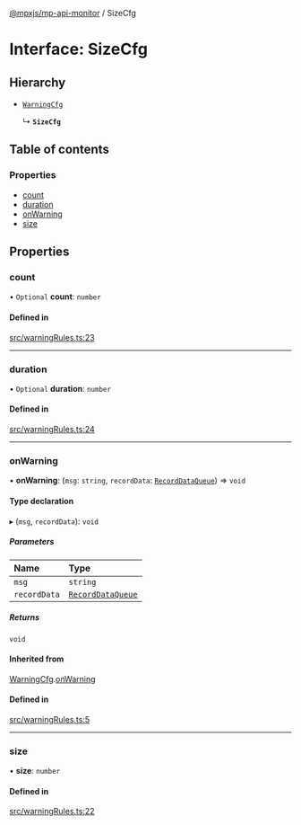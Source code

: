[@mpxjs/mp-api-monitor](../index.md) / SizeCfg

# Interface: SizeCfg

## Hierarchy

- [`WarningCfg`](WarningCfg.md)

  ↳ **`SizeCfg`**

## Table of contents

### Properties

- [count](SizeCfg.md#count)
- [duration](SizeCfg.md#duration)
- [onWarning](SizeCfg.md#onwarning)
- [size](SizeCfg.md#size)

## Properties

### count

• `Optional` **count**: `number`

#### Defined in

[src/warningRules.ts:23](https://github.com/mpx-ecology/mp-api-monitor/blob/95e0f31/src/warningRules.ts#L23)

___

### duration

• `Optional` **duration**: `number`

#### Defined in

[src/warningRules.ts:24](https://github.com/mpx-ecology/mp-api-monitor/blob/95e0f31/src/warningRules.ts#L24)

___

### onWarning

• **onWarning**: (`msg`: `string`, `recordData`: [`RecordDataQueue`](RecordDataQueue.md)) => `void`

#### Type declaration

▸ (`msg`, `recordData`): `void`

##### Parameters

| Name | Type |
| :------ | :------ |
| `msg` | `string` |
| `recordData` | [`RecordDataQueue`](RecordDataQueue.md) |

##### Returns

`void`

#### Inherited from

[WarningCfg](WarningCfg.md).[onWarning](WarningCfg.md#onwarning)

#### Defined in

[src/warningRules.ts:5](https://github.com/mpx-ecology/mp-api-monitor/blob/95e0f31/src/warningRules.ts#L5)

___

### size

• **size**: `number`

#### Defined in

[src/warningRules.ts:22](https://github.com/mpx-ecology/mp-api-monitor/blob/95e0f31/src/warningRules.ts#L22)

